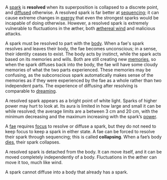 A [spark](<./Spark.md>) is **resolved** when its superposition is collapsed to a discrete point, and [diffused](<./Diffusing.md>) otherwise. A resolved spark is far better at [sequencing](<./Sequencing.md>); it can cause extreme changes in [exergy](<./Exergy.md>) that even the strongest sparks would be incapable of doing otherwise. However, a resolved spark is extremely vulnerable to fluctuations in the æther, both [æthereal wind](<./Wind.md>) and malicious attacks.

A spark must be resolved to part with the [body](<./Body.md>). When a fae's spark resolves and leaves their body, the fae becomes unconscious; in a sense, their identity ceases to exist. The body acts by instinct, while the spark acts based on its memories and wills. Both are still creating new [memories](<../Phenomena/Memory.md>), so when the spark diffuses back into the body, the fae will have some cloudy memories of what the two parts experienced. These memories may be confusing, as the subconscious spark automatically makes sense of the memories as if they were experienced by the fae as a whole rather than two independent parts. The experience of diffusing after resolving is comparable to [dreaming](<../Phenomena/Sleeping & Dreaming.md>).

A resolved spark appears as a bright point of white light. Sparks of higher power may hurt to look at. Its aura is limited in how large and small it can be while resolved; the average limits are a between 3 cm and 20 cm, with the minimum decreasing and the maximum increasing with the spark’s [power](<./Spark.md#Power>).

A [fae](<./Fae.md>) requires [focus](<./Focusing.md>) to resolve or diffuse a spark, but they do not need to keep focus to keep a spark in either state. A fae can be forced to resolve their spark through sequencing; this is called **collapsing**. When a fae’s body [dies](<../Phenomena/Death.md>), their spark collapses.

A resolved spark is detached from the body. It can move itself, and it can be moved completely independently of a body. Fluctuations in the æther can move it too, much like wind.

A spark cannot diffuse into a body that already has a spark.
